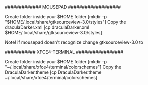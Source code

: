 ############# MOUSEPAD  ###################

Create folder inside your $HOME folder [mkdir -p "$HOME/.local/share/gtksourceview-3.0/styles"]
Copy the draculaDarker.xml [cp draculaDarker.xml $HOME/.local/share/gtksourceview-3.0/styles]

Note! if mousepad doesn't recognize change gtksourceview-3.0 to <gtksourceview-4>


########### XFCE4-TERMINAL  #################

Create folder inside your $HOME folder [mkdir -p "~/.local/share/xfce4/terminal/colorschemes"]
Copy the DraculaDarker.theme [cp DraculaDarker.theme ~/.local/share/xfce4/terminal/colorschemes]